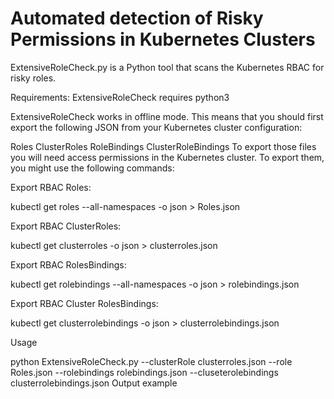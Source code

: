 # Automated detection of Risky Permissions in Kubernetes Clusters
 

ExtensiveRoleCheck.py is a Python tool that scans the Kubernetes RBAC for risky roles.

Requirements:
ExtensiveRoleCheck requires python3

ExtensiveRoleCheck works in offline mode. This means that you should first export the following JSON from your Kubernetes cluster configuration:

Roles
ClusterRoles
RoleBindings
ClusterRoleBindings
To export those files you will need access permissions in the Kubernetes cluster. To export them, you might use the following commands: 

Export RBAC Roles:

kubectl get roles --all-namespaces -o json > Roles.json

Export RBAC ClusterRoles:

kubectl get clusterroles -o json > clusterroles.json

Export RBAC RolesBindings:

kubectl get rolebindings --all-namespaces -o json > rolebindings.json

Export RBAC Cluster RolesBindings:

kubectl get clusterrolebindings -o json > clusterrolebindings.json


Usage

python ExtensiveRoleCheck.py --clusterRole clusterroles.json  --role Roles.json --rolebindings rolebindings.json --cluseterolebindings clusterrolebindings.json
Output example
